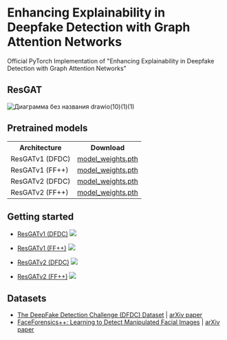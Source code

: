 # Enhancing Explainability in Deepfake Detection with Graph Attention Networks

Official PyTorch Implementation of "Enhancing Explainability in Deepfake Detection with Graph Attention Networks"

## ResGAT

![Диаграмма без названия drawio(10)(1)(1)](https://github.com/user-attachments/assets/443a652f-280c-4991-9345-c5f0e1c6897c)

## Pretrained models
<table>
  <tr>
    <th>Architecture</th>
    <th colspan="6">Download</th>
  </tr>
  
  <tr>
    <td>ResGATv1 (DFDC)</td>
    <td><a href="https://drive.google.com/file/d/1skFTcIPprxiYi00rPuISNfxy85Z_6PwR/view?usp=sharing">model_weights.pth</a></td>
  </tr>
  
  <tr>
    <td>ResGATv1 (FF++)</td>
    <td><a href="https://drive.google.com/file/d/1bcO0ZNShxRUrM99GazRg5BjUmmiW5hTt/view?usp=sharing">model_weights.pth</a></td>
  </tr>

  <tr>
    <td>ResGATv2 (DFDC)</td>
    <td><a href="https://drive.google.com/file/d/1nqceJYEYbTYyKNm57zRQVWi5T7OAj3FO/view?usp=sharing">model_weights.pth</a></td>
  </tr>

  <tr>
    <td>ResGATv2 (FF++)</td>
    <td><a href="https://drive.google.com/file/d/1qks5pUv-nqt9G5ksD_d-k0wytuWCFVNn/view?usp=sharing">model_weights.pth</a></td>
  </tr>

  
</table>

## Getting started
- [ResGATv1 (DFDC)](https://github.com/aleksandrpikul/ResGAT/blob/main/gatv1_dfdc.py) <a target="_blank" href="https://colab.research.google.com/drive/1V9-SdjYvzyreN5-VL_l_Q6XWRk189lp1?usp=sharing">
  <img src="https://colab.research.google.com/assets/colab-badge.svg">
</a>

- [ResGATv1 (FF++)](https://github.com/aleksandrpikul/ResGAT/blob/main/GATv1_FF%2B%2B(1).ipynb) <a target="_blank" href="https://colab.research.google.com/drive/1ytDYIsETagSx7AMXba3vbwCwxl9Gp9gf?usp=sharing">
  <img src="https://colab.research.google.com/assets/colab-badge.svg">
</a>

- [ResGATv2 (DFDC)](https://github.com/aleksandrpikul/ResGAT/blob/main/gatv2_dfdc.py) <a target="_blank" href="https://colab.research.google.com/drive/1RtHvcLfww8ozFotHuKAL4Ng8duzxGDNQ?usp=sharing">
  <img src="https://colab.research.google.com/assets/colab-badge.svg">
</a>

- [ResGATv2 (FF++)](https://github.com/aleksandrpikul/ResGAT/blob/main/GATv2_FF%2B%2B(3).ipynb) <a target="_blank" href="https://colab.research.google.com/drive/1ewhZbxquN9AYlyi2qScA_XqOQ2CZgfgr?usp=sharing">
  <img src="https://colab.research.google.com/assets/colab-badge.svg">
</a>

## Datasets

- [The DeepFake Detection Challenge (DFDC) Dataset](https://www.kaggle.com/c/deepfake-detection-challenge/data) | [arXiv paper](https://arxiv.org/abs/2006.07397)
- [FaceForensics++: Learning to Detect Manipulated Facial Images](https://github.com/ondyari/FaceForensics/blob/master/dataset/README.md) | [arXiv paper](https://arxiv.org/abs/1901.08971)

